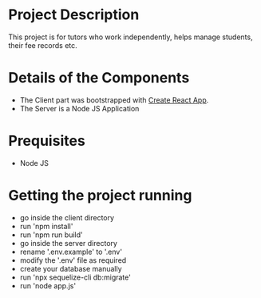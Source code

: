 # Project Description
This project is for tutors who work independently, helps manage students, their fee records etc.

# Details of the Components

* The Client part was bootstrapped with [Create React App](https://github.com/facebook/create-react-app).
* The Server is a Node JS Application

# Prequisites
* Node JS

# Getting the project running

* go inside the client directory
* run 'npm install'
* run 'npm run build'
* go inside the server directory
* rename '.env.example' to '.env'
* modify the '.env' file as required
* create your database manually
* run 'npx sequelize-cli db:migrate'
* run 'node app.js'
